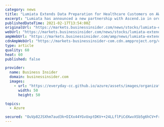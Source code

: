 ```yaml
---
category: news
title: "Lumiata Extends Data Preparation for Healthcare Customers on AWS and Azure in Partnership with Ascend.io"
excerpt: "Lumiata has announced a new partnership with Ascend.io in order to provide customers with access to its proprietary data preparation process. This relationship will ensure that all Lumiata customers,"
publishedDateTime: 2021-02-17T13:54:00Z
originalUrl: "https://markets.businessinsider.com/news/stocks/lumiata-extends-data-preparation-for-healthcare-customers-on-aws-and-azure-in-partnership-with-ascend-io-1030092317"
webUrl: "https://markets.businessinsider.com/news/stocks/lumiata-extends-data-preparation-for-healthcare-customers-on-aws-and-azure-in-partnership-with-ascend-io-1030092317"
ampWebUrl: "https://markets.businessinsider.com/amp/news/lumiata-extends-data-preparation-for-healthcare-customers-on-aws-and-azure-in-partnership-with-ascend-io-1030092317"
cdnAmpWebUrl: "https://markets-businessinsider-com.cdn.ampproject.org/c/s/markets.businessinsider.com/amp/news/lumiata-extends-data-preparation-for-healthcare-customers-on-aws-and-azure-in-partnership-with-ascend-io-1030092317"
type: article
quality: 60
heat: 60
published: false

provider:
  name: Business Insider
  domain: businessinsider.com
  images:
    - url: "https://everyday-cc.github.io/azure/assets/images/organizations/businessinsider.com-50x50.jpg"
      width: 50
      height: 50

topics:
  - Azure

secured: "OuVp82JSXhm7aud3k+DIXx44YGvUxptDKV++24LLflPiCdXwvXSb5g6hCV+FrkpY8rOssuyB79p2uyvwmlG6GdQRE4zgB0I1gXIj0JQiEfHxaQbmAGf8C++SDmLQn3w6XGtRNECrd6EBChZOaRPpMAx8hPmJlvMfnzjRU7TPNmnGGyDdCv222qLKxjKPm0FzvfJmUPvPj9cbaalNEb84YoyBc7tGVtPRIg51bn9IaZOB3/5kj3TyOelBptSQ3L8xVJX59kyo7sapQ6FIg07rvbBwiEtzX0jnbGirFfV0sJfji6NVcQYZExJb6EPNZufCINm2dVXFWu3eY6lSGFnlqv0GoptqR50WodA52hAv/l4=;lHUlWp/w0KF7Epkm/+pQsg=="
---
```



